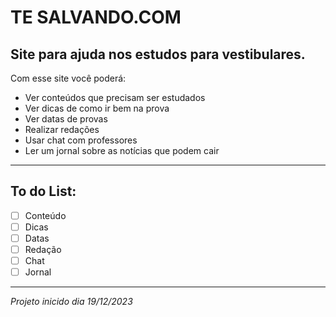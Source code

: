 # **TE SALVANDO.COM**

## Site para ajuda nos estudos para vestibulares.
Com esse site você poderá:
* Ver conteúdos que precisam ser estudados
* Ver dicas de como ir bem na prova
* Ver datas de provas
* Realizar redações
* Usar chat com professores
* Ler um jornal sobre as notícias que podem cair
---
## To do List:
- [ ] Conteúdo
- [ ] Dicas
- [ ] Datas
- [ ] Redação
- [ ] Chat
- [ ] Jornal
---
*Projeto inicido dia 19/12/2023*
